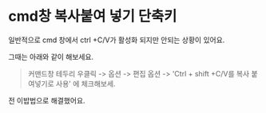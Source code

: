 # cmd창 복사붙여 넣기 단축키

일반적으로 cmd 창에서 ctrl +C/V가 활성화 되지만 안되는 상황이 있어요. 

그때는 아래와 같이 해보세요. 

> 커맨드창 테두리 우클릭 -&gt; 옵션 -&gt; 편집 옵션 -&gt; 'Ctrl + shift +C/V를 복사 붙여넣기로 사용' 에 체크해보세.

전 이밥법으로 해결했어요. 



